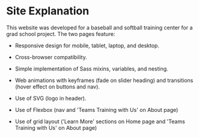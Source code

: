 # Site Explanation

This website was developed for a baseball and softball training center for a grad school project. The two pages feature:

* Responsive design for mobile, tablet, laptop, and desktop.

* Cross-browser compatibility.

* Simple implementation of Sass mixins, variables, and nesting.

* Web animations with keyframes (fade on slider heading) and transitions (hover effect on buttons and nav).

*  Use of SVG (logo in header).

* Use of Flexbox (nav and 'Teams Training with Us' on About page)

* Use of grid layout ('Learn More' sections on Home page and 'Teams Training with Us' on About page)
